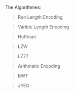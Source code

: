The Algorithmes:
> Run Length Encoding

> Varible Length Encoding

> Huffman

> LZW

> LZ77

> Arithmatic Encoding

> BWT

> JPEG
